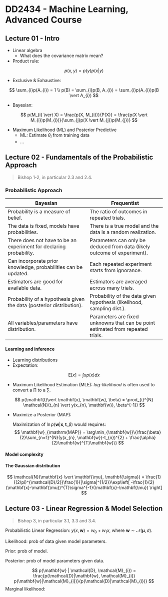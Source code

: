 # DD2434 - Machine Learning, Advanced Course

## Lecture 01 - Intro

- Linear algebra
  - What does the covariance matrix mean?
- Product rule:

$$
p(x,y) = p(y)p(x \vert y)
$$

- Exclusive & Exhaustive:

$$
\sum_{i}p(A_{i}) = 1 \\
p(B) = \sum_{i}p(B, A_{i}) = \sum_{i}p(A_{i})p(B \vert A_{i})
$$

- Bayesian:

$$
p(M_{i} \vert X) = \frac{p(X, M_{i})}{P(X)} = \frac{p(X \vert M_{i})p(M_{i})}{\sum_{j}p(X \vert M_{j})p(M_{j})}
$$

- Maximum Likelihood (ML) and Posterior Predictive
  - ML: Estimate $\theta_{i}$ from training data 
  - ...



## Lecture 02 - Fundamentals of the Probabilistic Approach

> Bishop 1-2, in particular 2.3 and 2.4.

### Probabilistic Approach

| Bayesian                                                     | Frequentist                                                  |
| ------------------------------------------------------------ | ------------------------------------------------------------ |
| Probability is a measure of belief.                          | The ratio of outcomes in repeated trials.                    |
| The data is fixed, models have probabilities.                | There is a true model and the data is a random realization.  |
| There does not have to be an experiment for declaring probability. | Parameters can only be deduced from data (likely outcome of experiment). |
| Can incorporate prior knowledge, probabilities can be updated. | Each repeated experiment starts from ignorance.              |
| Estimators are good for available data.                      | Estimators are averaged across many trials.                  |
| Probability of a hypothesis given the data (posterior distribution). | Probability of the data given hypothesis (likelihood, sampling dist.). |
| All variables/parameters have distribution.                  | Parameters are fixed unknowns that can be point estimated from repeated trials. |

#### Learning and inference

- Learning distributions
- Expectation:

$$
\mathrm{E}[x] = \int xp (x) dx
$$

- Maximum Likelihood Estimation (MLE): *log-likelihood* is often used to convert a $\prod$ to a $\sum$.

$$
p(\mathbf{t}\vert \mathbf{x}, \mathbf{w}, \beta) = \prod_{i}^{N} \mathcal{N}(t_{n} \vert y(x_{n}, \mathbf{w}), \beta^{-1})
$$

- Maximize a Posterior (MAP):

  Maximization of $\ln p(\mathbf{w}\vert \mathbf{x}, \mathbf{t}, \beta)$ would requires:
$$
\mathbf{w}_{\mathrm{MAP}} = \arg\min_{\mathbf{w}}\{\frac{\beta}{2}\sum_{n=1}^{N}(y(x_{n}, \mathbf{w})-t_{n})^{2} + \frac{\alpha}{2}\mathbf{w}^{T}\mathbf{w}\}
$$

#### Model complexity



#### The Gaussian distribution

$$
\mathcal{N}(\mathbf{x} \vert \mathbf{\mu}, \mathbf{\sigma}) = \frac{1}{(2\pi)^{\mathcal{D}/2}}\frac{1}{|\sigma|^{1/2}}\exp\left[ -\frac{1}{2}(\mathbf{x}-\mathbf{\mu})^{T}\sigma^{-1}(\mathbf{x}-\mathbf{\mu}) \right]
$$








## Lecture 03 - Linear Regression & Model Selection

> Bishop 3, in particular 3.1, 3.3 and 3.4.

Probabilistic Linear Regression: $y(x, \mathbf{w}) = w_{0} + w_{1} x$, where $\mathbf{w} \sim \mathcal{N}(\mathbf{\mu}, \sigma)$.

Likelihood: prob of data given model parameters.

Prior: prob of model.

Posterior: prob of model parameters given data.



$$
p(\mathbf{w} | \mathcal{D}, \mathcal{M}_{i}) = \frac{p(\mathcal{D}|\mathbf{w}, \mathcal{M}_{i}) p(\mathbf{w}|\mathcal{M}_{i})}{p(\mathcal{D}|\mathcal{M}_{i})}
$$
Marginal likelihood: